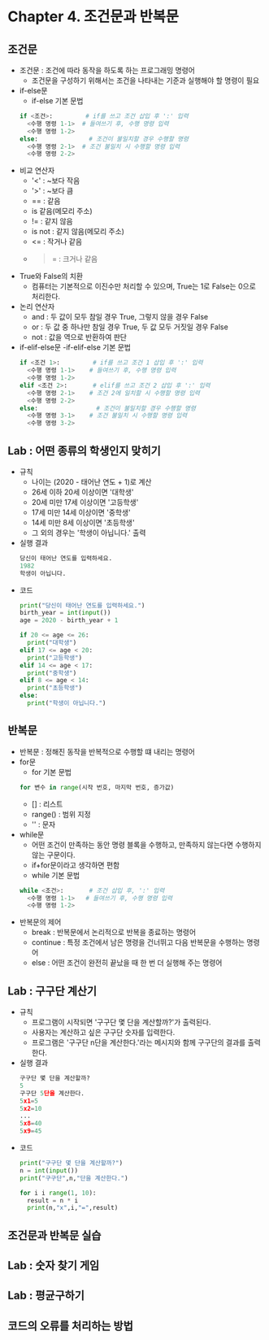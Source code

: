 # Chapter 4. 조건문과 반복문

## 조건문
- 조건문 : 조건에 따라 동작을 하도록 하는 프로그래밍 명령어
  - 조건문을 구성하기 위해서는 조건을 나타내는 기준과 실행해야 할 명령이 필요
- if-else문
  - if-else 기본 문법
  ```python
  if <조건>:         # if를 쓰고 조건 삽입 후 ':' 입력 
    <수행 명령 1-1>  # 들여쓰기 후, 수행 명령 입력
    <수행 명령 1-2>  
  else:              # 조건이 불일치할 경우 수행할 명령
    <수행 명령 2-1>  # 조건 불일치 시 수행할 명령 입력
    <수행 명령 2-2>
  ```
- 비교 연산자
  - '<' : ~보다 작음
  - '>' : ~보다 큼
  - == : 같음
  - is 같음(메모리 주소)
  - != : 같지 않음
  - is not : 같지 않음(메모리 주소)
  - <= : 작거나 같음
  - >= : 크거나 같음
- True와 False의 치환
  - 컴퓨터는 기본적으로 이진수만 처리할 수 있으며, True는 1로 False는 0으로 처리한다.
- 논리 연산자
  - and : 두 값이 모두 참일 경우 True, 그렇지 않을 경우 False
  - or : 두 값 중 하나만 참일 경우 True, 두 값 모두 거짓일 경우 False
  - not : 값을 역으로 반환하여 판단
- if-elif-else문
  -if-elif-else 기본 문법
  ```python
  if <조건 1>:         # if를 쓰고 조건 1 삽입 후 ':' 입력 
    <수행 명령 1-1>    # 들여쓰기 후, 수행 명령 입력
    <수행 명령 1-2>
  elif <조건 2>:       # elif를 쓰고 조건 2 삽입 후 ':' 입력
    <수행 명령 2-1>    # 조건 2에 일치할 시 수행할 명령 입력
    <수행 명령 2-2>
  else:                # 조건이 불일치할 경우 수행할 명령
    <수행 명령 3-1>    # 조건 불일치 시 수행할 명령 입력
    <수행 명령 3-2>
  ```
  
## Lab : 어떤 종류의 학생인지 맞히기
- 규칙
  - 나이는 (2020 - 태어난 연도 + 1)로 계산
  - 26세 이하 20세 이상이면 '대학생'
  - 20세 미만 17세 이상이면 '고등학생'
  - 17세 미만 14세 이상이면 '중학생'
  - 14세 미만 8세 이상이면 '초등학생'
  - 그 외의 경우는 '학생이 아닙니다.' 출력
- 실행 결과<br>
  ```python
  당신이 태어난 연도를 입력하세요.
  1982
  학생이 아닙니다.
  ```
- 코드
  ```python
  print("당신이 태어난 연도를 입력하세요.")
  birth_year = int(input())
  age = 2020 - birth_year + 1
  
  if 20 <= age <= 26:
    print("대학생")
  elif 17 <= age < 20:
    print("고등학생")
  elif 14 <= age < 17:
    print("중학생")
  elif 8 <= age < 14:
    print("초등학생")
  else:
    print("학생이 아닙니다.")
  ```
  
## 반복문
- 반복문 : 정해진 동작을 반복적으로 수행할 떄 내리는 명령어
- for문
  - for 기본 문법
  ```python
  for 변수 in range(시작 번호, 마지막 번호, 증가값)
  ```
  - [] : 리스트
  - range() : 범위 지정
  - '' : 문자
- while문
  - 어떤 조건이 만족하는 동안 명령 블록을 수행하고, 만족하지 않는다면 수행하지 않는 구문이다.
  - if+for문이라고 생각하면 편함
  - while 기본 문법
  ```python
  while <조건>:       # 조건 삽입 후, ':' 입력
    <수행 명령 1-1>   # 들여쓰기 후, 수행 명령 입력
    <수행 명령 1-2>
  ```
- 반복문의 제어
  - break : 반복문에서 논리적으로 반복을 종료하는 명령어
  - continue : 특정 조건에서 남은 명령을 건너뛰고 다음 반복문을 수행하는 명령어
  - else : 어떤 조건이 완전히 끝났을 때 한 번 더 실행해 주는 명령어
  
## Lab : 구구단 계산기
- 규칙
  - 프로그램이 시작되면 '구구단 몇 단을 계산할까?'가 출력된다.
  - 사용자는 계산하고 싶은 구구단 숫자를 입력한다.
  - 프로그램은 '구구단 n단을 계산한다.'라는 메시지와 함께 구구단의 결과를 출력한다.
- 실행 결과 <br>
  ```python
  구구단 몇 단을 계산할까?
  5
  구구단 5단을 계산한다.
  5x1=5
  5x2=10
  ...
  5x8=40
  5x9=45
  ```
- 코드 <br>
  ```python
  print("구구단 몇 단을 계산할까?")
  n = int(input())
  print("구구단",n,"단을 계산한다.")
  
  for i i range(1, 10):
    result = n * i
    print(n,"x",i,"=",result)
  ```
## 조건문과 반복문 실습

## Lab : 숫자 찾기 게임

## Lab : 평균구하기

## 코드의 오류를 처리하는 방법
